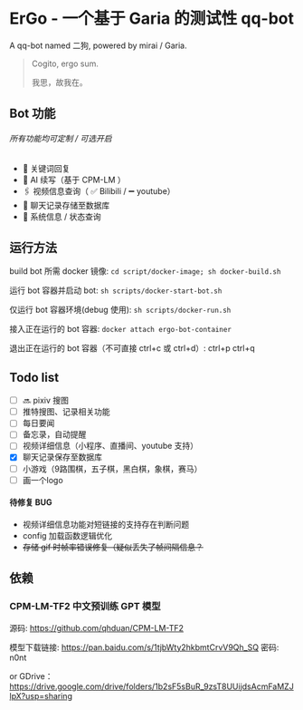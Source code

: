 # ErGo - 一个基于 Garia 的测试性 qq-bot

A qq-bot named 二狗, powered by mirai / Garia.

> Cogito, ergo sum.
>
> 我思，故我在。

## Bot 功能

###### 所有功能均可定制 / 可选开启

- 💬 关键词回复
- 🧠 AI 续写（基于 CPM-LM ）
- 🖇 视频信息查询（ ✅ Bilibili / ➖ youtube）
- 📃 聊天记录存储至数据库
- 💾 系统信息 / 状态查询

## 运行方法

build bot 所需 docker 镜像: `cd script/docker-image; sh docker-build.sh`

运行 bot 容器并启动 bot: `sh scripts/docker-start-bot.sh`

仅运行 bot 容器环境(debug 使用): `sh scripts/docker-run.sh`

接入正在运行的 bot 容器: `docker attach ergo-bot-container`

退出正在运行的 bot 容器（不可直接 ctrl+c 或 ctrl+d）: ctrl+p ctrl+q

## Todo list

- [ ] 🔜 pixiv 搜图
- [ ] 推特搜图、记录相关功能
- [ ] 每日要闻
- [ ] 备忘录，自动提醒
- [ ] 视频详细信息（小程序、直播间、youtube 支持）
- [x] 聊天记录保存至数据库
- [ ] 小游戏（9路围棋，五子棋，黑白棋，象棋，赛马）
- [ ] 画一个logo

#### 待修复 BUG

- 视频详细信息功能对短链接的支持存在判断问题
- config 加载函数逻辑优化
- ~~存储 gif 时帧率错误修复（疑似丢失了帧间隔信息？~~

## 依赖

### CPM-LM-TF2 中文预训练 GPT 模型

源码: https://github.com/qhduan/CPM-LM-TF2

模型下载链接: https://pan.baidu.com/s/1tjbWty2hkbmtCrvV9Qh_SQ 密码: n0nt

or GDrive：https://drive.google.com/drive/folders/1b2sF5sBuR_9zsT8UUijdsAcmFaMZJlpX?usp=sharing

